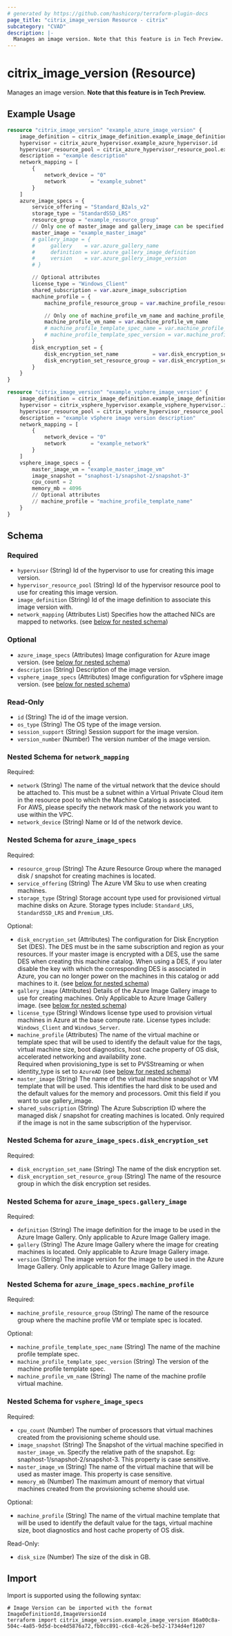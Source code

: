 ```yaml
---
# generated by https://github.com/hashicorp/terraform-plugin-docs
page_title: "citrix_image_version Resource - citrix"
subcategory: "CVAD"
description: |-
  Manages an image version. Note that this feature is in Tech Preview.
---
```


# citrix_image_version (Resource)

Manages an image version. **Note that this feature is in Tech Preview.**

## Example Usage

```terraform
resource "citrix_image_version" "example_azure_image_version" {
    image_definition = citrix_image_definition.example_image_definition.id
	hypervisor = citrix_azure_hypervisor.example_azure_hypervisor.id   
	hypervisor_resource_pool = citrix_azure_hypervisor_resource_pool.example_azure_resource_pool.id   
	description = "example description"
	network_mapping = [
		{
			network_device = "0"
			network 	   = "example_subnet"
		}
    ]
	azure_image_specs = {
		service_offering = "Standard_B2als_v2"
		storage_type = "StandardSSD_LRS"
		resource_group = "example_resource_group"
        // Only one of master_image and gallery_image can be specified
		master_image = "example_master_image"
        # gallery_image = {
        #     gallery    = var.azure_gallery_name
        #     definition = var.azure_gallery_image_definition
        #     version    = var.azure_gallery_image_version
        # }

        // Optional attributes
		license_type = "Windows_Client"
        shared_subscription = var.azure_image_subscription
        machine_profile = {
            machine_profile_resource_group = var.machine_profile_resource_group

            // Only one of machine_profile_vm_name and machine_profile_template_spec properties can be used
            machine_profile_vm_name = var.machine_profile_vm_name
            # machine_profile_template_spec_name = var.machine_profile_template_spec_name
            # machine_profile_template_spec_version = var.machine_profile_template_spec_version
        }
        disk_encryption_set = {
            disk_encryption_set_name           = var.disk_encryption_set_name
            disk_encryption_set_resource_group = var.disk_encryption_set_resource_group
        }
	}
}

resource "citrix_image_version" "example_vsphere_image_version" {
    image_definition = citrix_image_definition.example_image_definition.id
	hypervisor = citrix_vsphere_hypervisor.example_vsphere_hypervisor.id   
	hypervisor_resource_pool = citrix_vsphere_hypervisor_resource_pool.example_vsphere_resource_pool.id   
	description = "example vSphere image version description"
	network_mapping = [
		{
			network_device = "0"
			network 	   = "example_network"
		}
    ]
	vsphere_image_specs = {
        master_image_vm = "example_master_image_vm"
        image_snapshot = "snaphost-1/snapshot-2/snapshot-3"
		cpu_count = 2
		memory_mb = 4096
        // Optional attributes
		// machine_profile = "machine_profile_template_name"
	}
}
```

<!-- schema generated by tfplugindocs -->
## Schema

### Required

- `hypervisor` (String) Id of the hypervisor to use for creating this image version.
- `hypervisor_resource_pool` (String) Id of the hypervisor resource pool to use for creating this image version.
- `image_definition` (String) Id of the image definition to associate this image version with.
- `network_mapping` (Attributes List) Specifies how the attached NICs are mapped to networks. (see [below for nested schema](#nestedatt--network_mapping))

### Optional

- `azure_image_specs` (Attributes) Image configuration for Azure image version. (see [below for nested schema](#nestedatt--azure_image_specs))
- `description` (String) Description of the image version.
- `vsphere_image_specs` (Attributes) Image configuration for vSphere image version. (see [below for nested schema](#nestedatt--vsphere_image_specs))

### Read-Only

- `id` (String) The id of the image version.
- `os_type` (String) The OS type of the image version.
- `session_support` (String) Session support for the image version.
- `version_number` (Number) The version number of the image version.

<a id="nestedatt--network_mapping"></a>
### Nested Schema for `network_mapping`

Required:

- `network` (String) The name of the virtual network that the device should be attached to. This must be a subnet within a Virtual Private Cloud item in the resource pool to which the Machine Catalog is associated.<br />For AWS, please specify the network mask of the network you want to use within the VPC.
- `network_device` (String) Name or Id of the network device.


<a id="nestedatt--azure_image_specs"></a>
### Nested Schema for `azure_image_specs`

Required:

- `resource_group` (String) The Azure Resource Group where the managed disk / snapshot for creating machines is located.
- `service_offering` (String) The Azure VM Sku to use when creating machines.
- `storage_type` (String) Storage account type used for provisioned virtual machine disks on Azure. Storage types include: `Standard_LRS`, `StandardSSD_LRS` and `Premium_LRS`.

Optional:

- `disk_encryption_set` (Attributes) The configuration for Disk Encryption Set (DES). The DES must be in the same subscription and region as your resources. If your master image is encrypted with a DES, use the same DES when creating this machine catalog. When using a DES, if you later disable the key with which the corresponding DES is associated in Azure, you can no longer power on the machines in this catalog or add machines to it. (see [below for nested schema](#nestedatt--azure_image_specs--disk_encryption_set))
- `gallery_image` (Attributes) Details of the Azure Image Gallery image to use for creating machines. Only Applicable to Azure Image Gallery image. (see [below for nested schema](#nestedatt--azure_image_specs--gallery_image))
- `license_type` (String) Windows license type used to provision virtual machines in Azure at the base compute rate. License types include: `Windows_Client` and `Windows_Server`.
- `machine_profile` (Attributes) The name of the virtual machine or template spec that will be used to identify the default value for the tags, virtual machine size, boot diagnostics, host cache property of OS disk, accelerated networking and availability zone.<br />Required when provisioning_type is set to PVSStreaming or when identity_type is set to `AzureAD` (see [below for nested schema](#nestedatt--azure_image_specs--machine_profile))
- `master_image` (String) The name of the virtual machine snapshot or VM template that will be used. This identifies the hard disk to be used and the default values for the memory and processors. Omit this field if you want to use gallery_image.
- `shared_subscription` (String) The Azure Subscription ID where the managed disk / snapshot for creating machines is located. Only required if the image is not in the same subscription of the hypervisor.

<a id="nestedatt--azure_image_specs--disk_encryption_set"></a>
### Nested Schema for `azure_image_specs.disk_encryption_set`

Required:

- `disk_encryption_set_name` (String) The name of the disk encryption set.
- `disk_encryption_set_resource_group` (String) The name of the resource group in which the disk encryption set resides.


<a id="nestedatt--azure_image_specs--gallery_image"></a>
### Nested Schema for `azure_image_specs.gallery_image`

Required:

- `definition` (String) The image definition for the image to be used in the Azure Image Gallery. Only applicable to Azure Image Gallery image.
- `gallery` (String) The Azure Image Gallery where the image for creating machines is located. Only applicable to Azure Image Gallery image.
- `version` (String) The image version for the image to be used in the Azure Image Gallery. Only applicable to Azure Image Gallery image.


<a id="nestedatt--azure_image_specs--machine_profile"></a>
### Nested Schema for `azure_image_specs.machine_profile`

Required:

- `machine_profile_resource_group` (String) The name of the resource group where the machine profile VM or template spec is located.

Optional:

- `machine_profile_template_spec_name` (String) The name of the machine profile template spec.
- `machine_profile_template_spec_version` (String) The version of the machine profile template spec.
- `machine_profile_vm_name` (String) The name of the machine profile virtual machine.



<a id="nestedatt--vsphere_image_specs"></a>
### Nested Schema for `vsphere_image_specs`

Required:

- `cpu_count` (Number) The number of processors that virtual machines created from the provisioning scheme should use.
- `image_snapshot` (String) The Snapshot of the virtual machine specified in `master_image_vm`. Specify the relative path of the snapshot. Eg: snaphost-1/snapshot-2/snapshot-3. This property is case sensitive.
- `master_image_vm` (String) The name of the virtual machine that will be used as master image. This property is case sensitive.
- `memory_mb` (Number) The maximum amount of memory that virtual machines created from the provisioning scheme should use.

Optional:

- `machine_profile` (String) The name of the virtual machine template that will be used to identify the default value for the tags, virtual machine size, boot diagnostics and host cache property of OS disk.

Read-Only:

- `disk_size` (Number) The size of the disk in GB.

## Import

Import is supported using the following syntax:

```shell
# Image Version can be imported with the format ImageDefinitionId,ImageVersionId
terraform import citrix_image_version.example_image_version 86a00c8a-504c-4a85-9d5d-bce4d5876a72,fb8cc891-c6c8-4c26-be52-1734d4ef1207
```